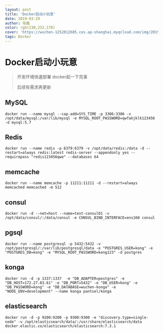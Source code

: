```yaml
---
layout: post
title: 'Docker启动小玩意'
date: 2019-03-29
author: 邬晨
color: rgb(238,232,170)
cover: 'https://wuchen-1252812685.cos.ap-shanghai.myqcloud.com/img/2019-03-29/th1.jpg'
tags: Docker
---
```






# Docker启动小玩意



> 开发环境快速部署 docker起一下完事
>
> 后续有需求再更新

## MySQL

```shell
docker run --name mysql --cap-add=SYS_TIME -p 3306:3306 -v /opt/data/mysql:/var/lib/mysql -e MYSQL_ROOT_PASSWORD=qwfakjklk123456 -d mysql:5.7
```

## Redis

```shell
docker run --name redis -p 6379:6379 -v /opt/data/redis:/data -d --restart=always redis:latest redis-server --appendonly yes --requirepass "redis123456qwe" --databases 64
```

## memcache

```shell
docker run --name memcache -p 11211:11211 -d --restart=always memcached memcached -m 512
```

## consul
```shell
docker run -d --net=host --name=test-consul01 -v /opt/data/consul/:/data/consul -e CONSUL_BIND_INTERFACE=ens160 consul
```

## pgsql
```shell
docker run --name postgresql -p 5432:5432 -v /opt/postgresql/:/var/lib/postgresql/data -e "POSTGRES_USER=kong" -e "POSTGRES_DB=kong" -e "MYSQL_ROOT_PASSWORD=kong123" -d postgres
```

## konga
```shell
docker run -d -p 1337:1337  -e "DB_ADAPTER=postgres" -e "DB_HOST=172.27.83.61" -e "DB_PORT=5432" -e "DB_USER=kong" -e "DB_PASSWORD=kong" -e "DB_DATABASE=wuchen-konga" -e "NODE_ENV=development" --name konga pantsel/konga
```

## elasticsearch
```shell
docker run -d -p 9200:9200 -p 9300:9300 -e "discovery.type=single-node" -v /opt/elasticsearch/data/:/usr/share/elasticsearch/data  docker.elastic.co/elasticsearch/elasticsearch:7.3.1
```
